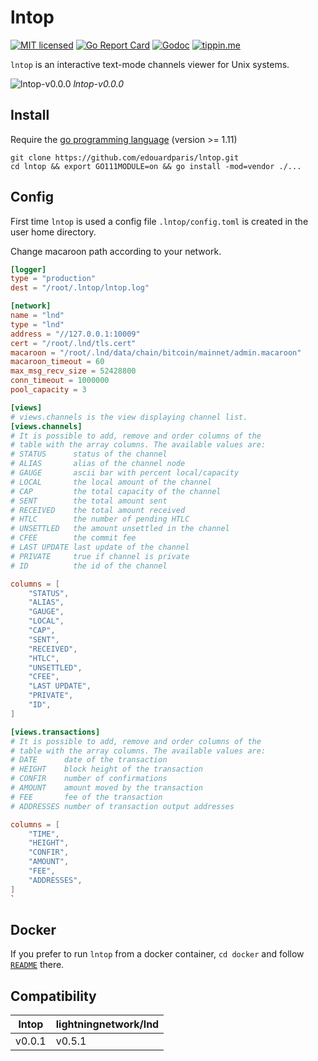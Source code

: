 # lntop

[![MIT licensed](https://img.shields.io/badge/license-MIT-blue.svg)](https://github.com/edouardparis/lntop/blob/master/LICENSE)
[![Go Report Card](https://goreportcard.com/badge/github.com/edouardparis/lntop)](https://goreportcard.com/report/github.com/edouardparis/lntop)
[![Godoc](https://godoc.org/github.com/edouardparis/lntop?status.svg)](https://godoc.org/github.com/edouardparis/lntop)
[![tippin.me](https://badgen.net/badge/%E2%9A%A1%EF%B8%8Ftippin.me/@edouardparis/F0918E)](https://tippin.me/@edouardparis)

`lntop` is an interactive text-mode channels viewer for Unix systems.

 ![lntop-v0.0.0](http://paris.iiens.net/lntop-v0.0.0.png?)
 *lntop-v0.0.0*

## Install

Require the [go programming language](https://golang.org/) (version >= 1.11)
```
git clone https://github.com/edouardparis/lntop.git
cd lntop && export GO111MODULE=on && go install -mod=vendor ./...
```

## Config

First time `lntop` is used a config file `.lntop/config.toml` is created
in the user home directory.

Change macaroon path according to your network.

```toml
[logger]
type = "production"
dest = "/root/.lntop/lntop.log"

[network]
name = "lnd"
type = "lnd"
address = "//127.0.0.1:10009"
cert = "/root/.lnd/tls.cert"
macaroon = "/root/.lnd/data/chain/bitcoin/mainnet/admin.macaroon"
macaroon_timeout = 60
max_msg_recv_size = 52428800
conn_timeout = 1000000
pool_capacity = 3

[views]
# views.channels is the view displaying channel list.
[views.channels]
# It is possible to add, remove and order columns of the
# table with the array columns. The available values are:
# STATUS      status of the channel
# ALIAS       alias of the channel node
# GAUGE       ascii bar with percent local/capacity
# LOCAL       the local amount of the channel
# CAP         the total capacity of the channel
# SENT        the total amount sent
# RECEIVED    the total amount received
# HTLC        the number of pending HTLC
# UNSETTLED   the amount unsettled in the channel
# CFEE        the commit fee
# LAST UPDATE last update of the channel
# PRIVATE     true if channel is private
# ID          the id of the channel

columns = [
	"STATUS",
	"ALIAS",
	"GAUGE",
	"LOCAL",
	"CAP",
	"SENT",
	"RECEIVED",
	"HTLC",
	"UNSETTLED",
	"CFEE",
	"LAST UPDATE",
	"PRIVATE",
	"ID",
]

[views.transactions]
# It is possible to add, remove and order columns of the
# table with the array columns. The available values are:
# DATE      date of the transaction
# HEIGHT    block height of the transaction
# CONFIR    number of confirmations
# AMOUNT    amount moved by the transaction
# FEE       fee of the transaction
# ADDRESSES number of transaction output addresses

columns = [
	"TIME",
	"HEIGHT",
	"CONFIR",
	"AMOUNT",
	"FEE",
	"ADDRESSES",
]
`
```

## Docker

If you prefer to run `lntop` from a docker container, `cd docker` and follow [`README`](docker/README.md) there.

## Compatibility

| lntop  | lightningnetwork/lnd |
|--------|----------------------|
| v0.0.1 | v0.5.1               |
